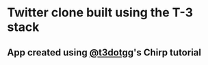 # Twitter clone built using the T-3 stack

## App created using [@t3dotgg](https://github.com/t3dotgg)'s Chirp tutorial

